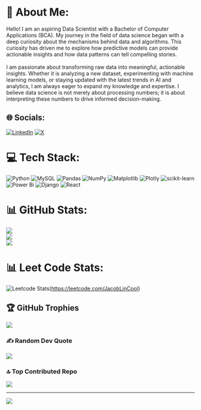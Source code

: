 # 💫 About Me:
Hello! I am an aspiring Data Scientist with a Bachelor of Computer Applications (BCA). My journey in the field of data science began with a deep curiosity about the mechanisms behind data and algorithms. This curiosity has driven me to explore how predictive models can provide actionable insights and how data patterns can tell compelling stories.<br><br>I am passionate about transforming raw data into meaningful, actionable insights. Whether it is analyzing a new dataset, experimenting with machine learning models, or staying updated with the latest trends in AI and analytics, I am always eager to expand my knowledge and expertise. I believe data science is not merely about processing numbers; it is about interpreting these numbers to drive informed decision-making.


## 🌐 Socials:
[![LinkedIn](https://img.shields.io/badge/LinkedIn-%230077B5.svg?logo=linkedin&logoColor=white)](https://linkedin.com/in/https://www.linkedin.com/in/malhar-c-prajapati/) [![X](https://img.shields.io/badge/X-black.svg?logo=X&logoColor=white)](https://x.com/https://x.com/Malhar_2460) 
# 💻 Tech Stack:
![Python](https://img.shields.io/badge/python-3670A0?style=for-the-badge&logo=python&logoColor=ffdd54) ![MySQL](https://img.shields.io/badge/mysql-4479A1.svg?style=for-the-badge&logo=mysql&logoColor=white) ![Pandas](https://img.shields.io/badge/pandas-%23150458.svg?style=for-the-badge&logo=pandas&logoColor=white) ![NumPy](https://img.shields.io/badge/numpy-%23013243.svg?style=for-the-badge&logo=numpy&logoColor=white) ![Matplotlib](https://img.shields.io/badge/Matplotlib-%23ffffff.svg?style=for-the-badge&logo=Matplotlib&logoColor=black) ![Plotly](https://img.shields.io/badge/Plotly-%233F4F75.svg?style=for-the-badge&logo=plotly&logoColor=white) ![scikit-learn](https://img.shields.io/badge/scikit--learn-%23F7931E.svg?style=for-the-badge&logo=scikit-learn&logoColor=white) ![Power Bi](https://img.shields.io/badge/power_bi-F2C811?style=for-the-badge&logo=powerbi&logoColor=black) ![Django](https://img.shields.io/badge/django-%23092E20.svg?style=for-the-badge&logo=django&logoColor=white) ![React](https://img.shields.io/badge/react-%2320232a.svg?style=for-the-badge&logo=react&logoColor=%2361DAFB)
# 📊 GitHub Stats:
![](https://github-readme-stats.vercel.app/api?username=malhar2460&theme=dark&hide_border=false&include_all_commits=true&count_private=true)<br/>
![](https://github-readme-streak-stats.herokuapp.com/?user=malhar2460&theme=dark&hide_border=false)<br/>
![](https://github-readme-stats.vercel.app/api/top-langs/?username=malhar2460&theme=dark&hide_border=false&include_all_commits=true&count_private=true&layout=compact)

# 📊 Leet Code Stats:
![Leetcode Stats](https://leetcard.jacoblin.cool/Malhar2460?ext=heatmap)(https://leetcode.com/JacobLinCool)

## 🏆 GitHub Trophies
![](https://github-profile-trophy.vercel.app/?username=malhar2460&theme=radical&no-frame=true&no-bg=true&margin-w=4)

### ✍️ Random Dev Quote
![](https://quotes-github-readme.vercel.app/api?type=horizontal&theme=radical)

### 🔝 Top Contributed Repo
![](https://github-contributor-stats.vercel.app/api?username=malhar2460&limit=5&theme=dark&combine_all_yearly_contributions=true)

---
[![](https://visitcount.itsvg.in/api?id=malhar2460&icon=0&color=0)](https://visitcount.itsvg.in)

<!-- Proudly created with GPRM ( https://gprm.itsvg.in ) -->
